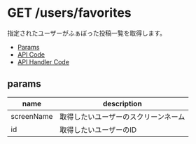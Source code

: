 # GET /users/favorites

指定されたユーザーがふぁぼった投稿一覧を取得します。

- [Params](#params)
- [API Code](/src/endpoints/users/favorites.js)
- [API Handler Code](/src/handlers/web/users/favorites.js)

## params


name|description
---|---
screenName|取得したいユーザーのスクリーンネーム
id|取得したいユーザーのID

